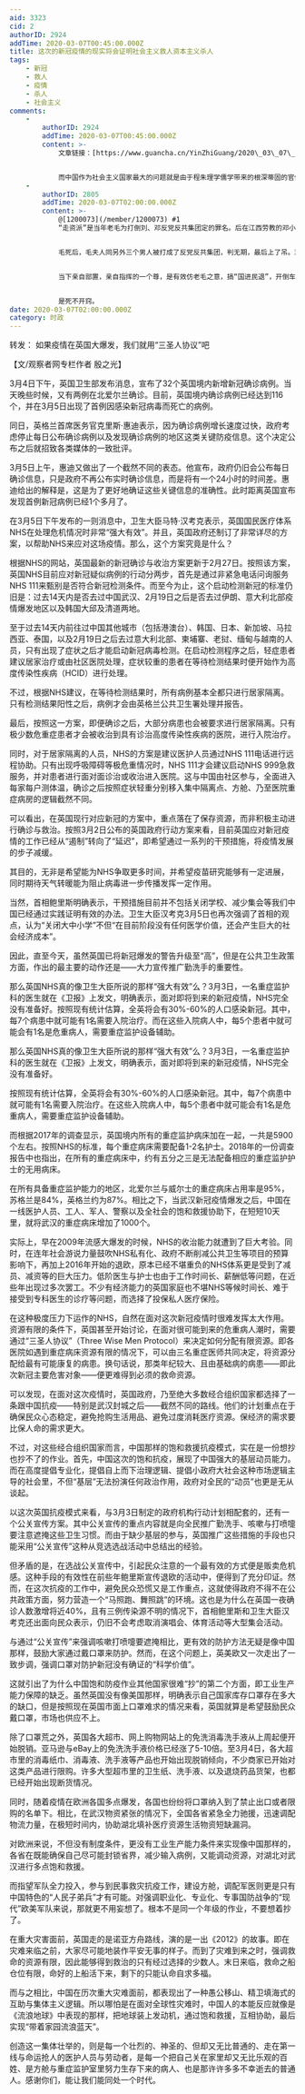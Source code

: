 ```yaml
---
aid: 3323
cid: 2
authorID: 2924
addTime: 2020-03-07T00:45:00.000Z
title: 这次的新冠疫情的现实将会证明社会主义救人资本主义杀人
tags:
    - 新冠
    - 救人
    - 疫情
    - 杀人
    - 社会主义
comments:
    -
        authorID: 2924
        addTime: 2020-03-07T00:45:00.000Z
        content: >-
            文章链接：[https://www.guancha.cn/YinZhiGuang/2020\_03\_07\_540338.shtml](https://www.guancha.cn/YinZhiGuang/2020_03_07_540338.shtml)


            而中国作为社会主义国家最大的问题就是由于程朱理学儒学带来的根深蒂固的官僚主义，这个漏洞也是走资派能利用的最大的漏洞，可以说未来如果社会主义结束那么一定是因为走资派利用官僚主义抱团的结果。
    -
        authorID: 2805
        addTime: 2020-03-07T02:00:00.000Z
        content: >-
            @[1200073](/member/1200073) #1
            “走资派”是当年老毛为打倒刘、邓反党反共集团定的罪名。后在江西劳教的邓小平借林彪事件，向毛保证“永不翻案”重回政坛。


            毛死后，毛夫人同另外三个男人被打成了反党反共集团，判无期，最后上了吊。邓借此成了总设计师，“永不翻案”全盘翻了案，到美递上了投名状，走上了修正主义，投降主义走资派道路。


            当下亲自部置，亲自指挥的一个尊，是有效仿老毛之意，搞“国进民退”，开倒车。开倒车开久了是危险的…，


            是死不开窍。
date: 2020-03-07T02:00:00.000Z
category: 时政
---
```


转发： 如果疫情在英国大爆发，我们就用“三圣人协议”吧

【文/观察者网专栏作者 殷之光】

3月4日下午，英国卫生部发布消息，宣布了32个英国境内新增新冠确诊病例。当天晚些时候，又有两例在北爱尔兰确诊。目前，英国境内确诊病例已经达到116个，并在3月5日出现了首例因感染新冠病毒而死亡的病例。

同日，英格兰首席医务官克里斯·惠迪表示，因为确诊病例增长速度过快，政府考虑停止每日公布确诊病例以及发现确诊病例的地区这类关键防疫信息。这个决定公布之后就招致各类媒体的一致批评。

3月5日上午，惠迪又做出了一个截然不同的表态。他宣布，政府仍旧会公布每日确诊信息，只是政府不再公布实时确诊信息，而是将有一个24小时的时间差。惠迪给出的解释是，这是为了更好地确证这些关键信息的准确性。此时距离英国宣布发现首例新冠病例已经1个多月了。

在3月5日下午发布的一则消息中，卫生大臣马特·汉考克表示，英国国民医疗体系NHS在处理危机情况时非常“强大有效”。并且，英国政府还制订了非常详尽的方案，以帮助NHS来应对这场疫情。那么，这个方案究竟是什么？

根据NHS的网站，英国最新的新冠确诊与收治方案更新于2月27日。按照该方案，英国NHS目前应对新冠疑似病例的行动分两步，首先是通过非紧急电话问询服务NHS 111来甄别是否符合新冠检测条件。而至今为止，这个启动检测新冠的标准仍旧是：过去14天内是否去过中国武汉、2月19日之后是否去过伊朗、意大利北部疫情爆发地区以及韩国大邱及清道两地。

至于过去14天内前往过中国其他城市（包括港澳台）、韩国、日本、新加坡、马拉西亚、泰国，以及2月19日之后去过意大利北部、柬埔寨、老挝、缅甸与越南的人员，只有出现了症状之后才能启动新冠病毒检测。在启动检测程序之后，轻症患者建议居家治疗或由社区医院处理，症状较重的患者在等待检测结果时便开始作为高度传染性疾病（HCID）进行处理。

不过，根据NHS建议，在等待检测结果时，所有病例基本全都只进行居家隔离。只有检测结果阳性之后，病例才会由英格兰公共卫生署处理并报告。

最后，按照这一方案，即便确诊之后，大部分病患也会被要求进行居家隔离。只有极少数危重症患者才会被收治到具有诊治高度传染性疾病的医院，进行入院治疗。

同时，对于居家隔离的人员，NHS的方案是建议医护人员通过NHS 111电话进行远程协助。只有出现呼吸障碍等极危重情况时，NHS 111才会建议启动NHS 999急救服务，并对患者进行面对面诊治或收治进入医院。这与中国由社区参与，全面进入每家每户测体温，确诊之后按照症状轻重分别移入集中隔离点、方舱、乃至医院重症病房的逻辑截然不同。

可以看出，在英国现行对应新冠的方案中，重点落在了保存资源，而非积极主动进行确诊与救治。按照3月2日公布的英国政府行动方案来看，目前英国应对新冠疫情的工作已经从“遏制”转向了“延迟”，即希望通过一系列的干预措施，将疫情发展的步子减缓。

其目的，无非是希望能为NHS争取更多时间，并希望疫苗研究能够有一定进展，同时期待天气转暖能为阻止病毒进一步传播发挥一定作用。

当然，首相鲍里斯明确表示，干预措施目前并不包括关闭学校、减少集会等我们中国已经通过实践证明有效的办法。卫生大臣汉考克3月5日也再次强调了首相的观点，认为“关闭大中小学”不但“在目前阶段没有任何医学价值，还会产生巨大的社会经济成本”。

因此，直至今天，虽然英国已将新冠爆发的警告升级至“高”，但是在公共卫生政策方面，作出的最主要的动作还是——大力宣传推广勤洗手的重要性。

那么英国NHS真的像卫生大臣所说的那样“强大有效”么？3月3日，一名重症监护科的医生就在《卫报》上发文，明确表示，面对即将到来的新冠疫情，NHS完全没有准备好。按照现有统计估算，全英将会有30%-60%的人口感染新冠。其中，每7个病患中就可能有1名需要入院治疗。而在这些入院病人中，每5个患者中就可能会有1名是危重病人，需要重症监护设备辅助。

那么英国NHS真的像卫生大臣所说的那样“强大有效”么？3月3日，一名重症监护科的医生就在《卫报》上发文，明确表示，面对即将到来的新冠疫情，NHS完全没有准备好。

按照现有统计估算，全英将会有30%-60%的人口感染新冠。其中，每7个病患中就可能有1名需要入院治疗。在这些入院病人中，每5个患者中就可能会有1名是危重病人，需要重症监护设备辅助。

而根据2017年的调查显示，英国境内所有的重症监护病床加在一起，一共是5900个左右。按照NHS的标准，每个重症病床需要配备1-2名护士。2018年的一份调查报告中也指出，在所有的重症病床中，约有五分之三是无法配备相应的重症监护护士的无用病床。

在所有具备重症监护能力的地区，北爱尔兰与威尔士的重症病床占用率是95%，苏格兰是84%，英格兰约为87%。相比之下，当武汉新冠疫情爆发之后，中国在一线医护人员、工人、军人、警察以及全社会的饱和救援协助下，在短短10天里，就将武汉的重症病床增加了1000个。

实际上，早在2009年流感大爆发的时候，NHS的收治能力就遭到了巨大考验。同时，在连年社会游说力量鼓吹NHS私有化、政府不断削减公共卫生等项目的预算影响下，再加上2016年开始的退欧，原本已经不堪重负的NHS体系更是受到了减员、减资等的巨大压力。低阶医生与护士也由于工作时间长、薪酬低等问题，在近些年出现过多次罢工。不少有经济能力的英国家庭也不堪NHS等候时间长、难于接受到专科医生的诊疗等问题，而选择了投保私人医疗保险。

在这种极度压力下运作的NHS，自然在面对这次新冠疫情时很难发挥太大作用。资源有限的条件下，英国甚至开始讨论，在面对很可能到来的危重病人潮时，需要通过“三圣人协议”（Three Wise Men Protocol）来决定如何分配有限资源。即各医院如遇到重症病床资源有限的情况下，可以由三名重症医师共同决定，将资源分配给最有可能康复的病患。换句话说，那类年纪较大、且由基础病的病患——即此次新冠主要危害对象——便更难得到必须的救命资源。

可以发现，在面对这次疫情时，英国政府，乃至绝大多数经合组织国家都选择了一条跟中国抗疫——特别是武汉封城之后——截然不同的路线。他们的计划重点在于确保民众心态稳定，避免抢购生活用品、避免过度消耗医疗资源。保经济的需求要比保人命的需求更大。

不过，对这些经合组织国家而言，中国那样的饱和救援抗疫模式，实在是一份想抄也抄不了的作业。首先，中国这次的饱和抗疫，展现了中国强大的基层动员能力。而在高度提倡专业化，提倡自上而下治理逻辑、提倡小政府大社会这种市场逻辑主导的社会里，不但“基层”无法扮演任何政治作用，政府对全民的“动员”也更是无从谈起。

以这次英国抗疫模式来看，与3月3日制定的政府机构行动计划相配套的，还有一个公关宣传方案。其中公关宣传的重点内容就是向全民推广勤洗手、咳嗽与打喷嚏要注意遮掩这些卫生习惯。而由于缺少基层的参与，英国推广这些措施的手段也只能采用“公关宣传”这种从竞选选战活动中总结出的经验。

但矛盾的是，在选战公关宣传中，引起民众注意的一个最有效的方式便是贩卖危机感。这种手段的有效性在前些年鲍里斯宣传退欧的活动中，便得到了充分印证。然而，在这次抗疫的工作中，避免民众恐慌又是工作重点，这就使得政府不得不在公共政策方面，努力营造一个“马照跑、舞照跳”的环境。这也是为什么在英国一夜确诊人数激增将近40%，且有三例传染源不明的情况下，首相鲍里斯和卫生大臣汉考克还出面向民众表示，仍旧不会考虑取消演唱会、体育活动等大型集会活动。

与通过“公关宣传”来强调咳嗽打喷嚏要遮掩相比，更有效的防护方法无疑是像中国那样，鼓励大家通过戴口罩来防护。然而，在这个问题上，英美欧又一次走出了一致步调，强调口罩对防护新冠没有确证的“科学价值”。

这就引出了为什么中国饱和防疫作业其他国家很难“抄”的第二个方面，即工业生产能力保障的缺乏。虽然英国没有像美国那样，明确表示自己国家库存口罩存在多大的缺口，但是按照现在英国市面上口罩难求的情况来看，英国就算是希望鼓励民众戴口罩，市场也供应不上。

除了口罩荒之外，英国各大超市、网上购物网站上的免洗消毒洗手液从上周起便开始脱销。亚马逊与eBay上的免洗洗手液价格已经涨了5-10倍。至3月4日，各大超市里的消毒纸巾、消毒液、洗手液等产品也开始出现脱销倾向，不少商家已开始对这类产品进行限购。许多大型超市里的卫生纸、洗手液、以及退烧药品货架，也都已经开始出现断货情况。

同时，随着疫情在欧洲各国多点爆发，各国也纷纷将口罩纳入到了禁止出口或者限购的名单下。相比，在武汉物资紧张的情况下，全国各省紧急全力驰援，迅速调配物流力量，在极短时间内，协助湖北填补医疗资源生活物资短缺漏洞。

对欧洲来说，不但没有制度条件，更没有工业生产能力条件来实现像中国那样的，各省在既能确保自己尽可能封锁省界，减少输入病例，又能调动资源，对湖北对武汉进行多点饱和救援。

而指望军队全力投入，参与到民事救灾抗疫工作，建设方舱，调配军医则更是只有中国特色的“人民子弟兵”才有可能。对强调职业化、专业化、专事国防战争的“现代”欧美军队来说，那就更不用妄想了。根本不是同一个年级的作业，不要想着抄了。

在重大灾害面前，英国走的是诺亚方舟路线，演的是一出《2012》的故事。即在灾难来临之前，大家尽可能地装作平安无事的样子。而到了灾难到来之时，强调救命的资源有限，因此能够得到救治的只有经过选择的少数人。末日来临，救命之船仓位有限，命好的上船活下来，剩下的只能认命自求多福。

而与之相比，中国在历次重大灾难面前，都表现出了一种愚公移山、精卫填海式的互助与集体主义逻辑。所以哪怕是在面对全球性灾难时，中国人的本能反应就像是《流浪地球》中表现的那样，把地球装上发动机，通过饱和救援，互相协助，最后实现“带着家园流浪蓝天”。

创造这一集体壮举的，则是每一个壮烈的、神圣的、但却又无比普通的、走在第一线与命运抢人的医护人员与劳动者，是每一个把自己关在家里却又无比乐观的百姓、是方舱与重症监护室里努力生存下来的病人、也是那许许多多不幸逝去的普通人。感谢你们，能让我们能同处一个时代。
